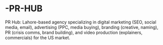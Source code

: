 # -PR-HUB
PR Hub: Lahore-based agency specializing in digital marketing (SEO, social media, email), advertising (PPC, media buying), branding (creative, naming), PR (crisis comms, brand building), and video production (explainers, commercials) for the US market.
